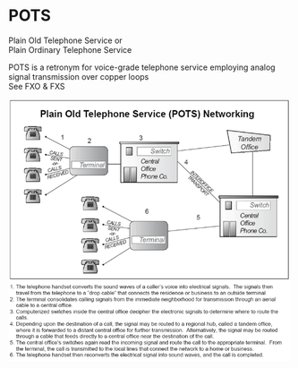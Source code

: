 # POTS


Plain Old Telephone Service or\
Plain Ordinary Telephone Service

POTS is a retronym for voice-grade telephone service employing analog
signal transmission over copper loops\
See FXO & FXS

![](./images/15008800.png?width=477)

